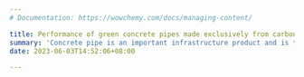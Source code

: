 ```yaml
---
# Documentation: https://wowchemy.com/docs/managing-content/

title: Performance of green concrete pipes made exclusively from carbon-activated steel slag 
summary: 'Concrete pipe is an important infrastructure product and is traditionally made of Portland cement. Production of one tonne of cement requires several tonnes of raw materials, such as limestone and clay, not only consuming energy but also emitting tonnes of carbon dioxide (CO2). To make concrete pipe carbon-negative “green” product, it is crucial that Portland cement be replaced by an alternate binder in the process. Steel slag is a waste generated from the steel refining process and has never been considered a stand-alone binder in the production of construction products due to its poor hydraulic properties. The method developed at McGill University uses the carbonation activation technique to make steel slag a primary binder for construction applications. The use of steel slag as a primary binder in construction products will eliminate the use of Portland cement, reduce carbon dioxide emissions, convert industry wastes into value-added products, sequester carbon dioxide into stable carbonates, and consume zero natural resources. It has been successfully applied to masonry block production marketed by Carbicrete Inc. This Alliance project investigates the possibility of producing concrete pipes using a carbon-activated steel slag system through carbonation curing.'
date: 2023-06-03T14:52:06+08:00

---
```

